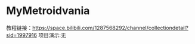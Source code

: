 # MyMetroidvania
教程链接：https://space.bilibili.com/1287568292/channel/collectiondetail?sid=1997916
项目演示:无
